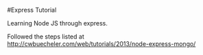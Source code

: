 #Express Tutorial

Learning Node JS through express.

Followed the steps listed at http://cwbuecheler.com/web/tutorials/2013/node-express-mongo/